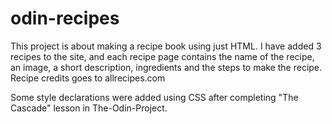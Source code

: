 # odin-recipes

This project is about making a recipe book using just HTML.
I have added 3 recipes to the site, and each recipe page contains the name of the recipe, an image, a short description, ingredients and the steps to make the recipe.
Recipe credits goes to allrecipes.com

Some style declarations were added using CSS after completing "The Cascade" lesson in The-Odin-Project.
